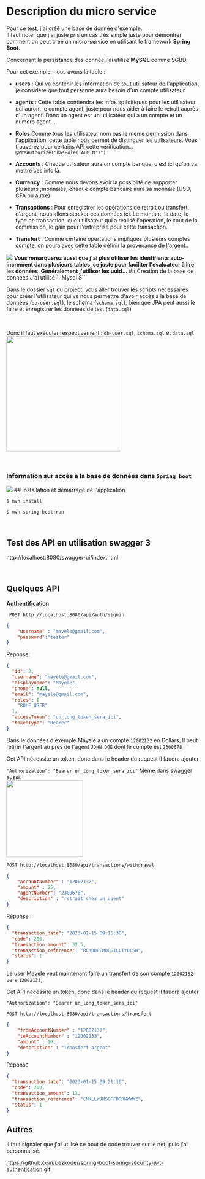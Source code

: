 
# Description du micro service
<p>
Pour ce test, j'ai créé une base de donnée d'exemple.<br/> Il faut noter que j'ai juste pris un cas très simple juste pour démontrer comment on peut créé un micro-service en utilisant le framework  <b>Spring Boot</b>.
</p>
<p>
Concernant la persistance des donnée j'ai utilisé <b>MySQL</b> comme SGBD.
</p>

<p>

Pour cet exemple, nous avons la table : 
- <b>users</b> : Qui va contenir les information de tout utilisateur de l'application, je considère que tout personne aura besoin d'un compte utilisateur.

- <b>agents</b> : Cette table contiendra les infos spécifiques pour les utilisateur qui auront le compte agent, juste pour nous aider à faire le retrait auprès d'un agent. Donc un agent est un utilisateur qui a un compte et un numero agent...

- <b>Roles</b> Comme tous les utilisateur nom pas le meme permission dans l'application, cette table nous permet de distinguer les utilisateurs. Vous trouverez pour certains API cette vérification...
```@PreAuthorize("hasRole('ADMIN')")```
- <b>Accounts</b> : Chaque utlisateur aura un compte banque, c'est ici qu'on va mettre ces info là.

- <b>Currency</b> : Comme nous devons avoir la possiblité de supporter plusieurs ;monnaies, chaque compte bancaire aura sa monnaie (USD, CFA ou autre) 

- <b>Transactions</b> : Pour enregistrer les opérations de retrait ou transfert d'argent, nous allons stocker ces données ici. Le montant, la date, le type de transaction, que utilisateur qui a realisé l'operation, le cout de la commission, le gain pour l'entreprise pour cette transaction.

- <b>Transfert</b> : Comme certaine opertations impliques plusieurs comptes compte, on poura avec cette table définir la provenance de l'argent..
</p>

<img src='./screens/schema.PNG'>
<b>
Vous remarquerez aussi que j'ai plus utiliser les identifiants auto-increment dans plusieurs tables, ce juste pour faciliter l'evaluateur à lire les données. Généralement j'utiliser les uuid... 

</b>
## Creation de la base de donnees
J'ai utilisé ```Mysql 8```


Dans le dossier ```sql``` du project, vous aller trouver les scripts nécessaires pour créer l'utilisateur qui va nous permettre d'avoir accès à  la base de données  (```db-user.sql```), le schema (```schema.sql```), bien que JPA peut aussi le faire et enregistrer les données de test (```data.sql```)

<br/>

Donc il faut exécuter respectivement : ```db-user.sql```, ```schema.sql``` et ```data.sql```
<br/>
<img src='./screens/sql.PNG' height='300'>

<br/>

### Information sur accès à la base de données dans ```Spring boot```
<img src='./screens/dbname.PNG'>
## Installation et démarrage de l'application

```$ mvn install```

```$ mvn spring-boot:run```

<br/>

## Test des API en utilisation swagger 3
http://localhost:8080/swagger-ui/index.html

<br/>

## Quelques API

<b> Authentification</b>

``` POST http://localhost:8080/api/auth/signin```

```json
{
    "username" : "mayele@gmail.com",
    "password":"tester"
}
```
Reponse:
```json
{
  "id": 2,
  "username": "mayele@gmail.com",
  "displayname": "Mayele",
  "phone": null,
  "email": "mayele@gmail.com",
  "roles": [
    "ROLE_USER"
  ],
  "accessToken": "un_long_token_sera_ici",
  "tokenType": "Bearer"
}

```
Dans le données d'exemple Mayele a un compte ```12002132``` en Dollars,
Il peut retirer l'argent au pres de l'agent ```JOHN DOE``` dont le compte est ```2300678```



Cet API nécessite un token, donc dans le header du request il faudra ajouter

```"Authorization": "Bearer un_long_token_sera_ici"```
Meme dans swagger aussi.
<br/>
<img src='./screens/swagger_token.PNG' height="200">
<br/>

```POST http://localhost:8080/api/transactions/withdrawal```

```json
{
    "accountNumber" : "12002132",
    "amount" : 25,
    "agentNumber": "2300678",
    "description" : "retrait chez un agent"
}
```
Réponse :

```json
{
  "transaction_date": "2023-01-15 09:16:30",
  "code": 200,
  "transaction_amount": 32.5,
  "transaction_reference": "RCKBDQFMDBSILLTYOCSW",
  "status": 1
}
```

Le user Mayele veut maintenant faire un transfert de son compte  ```12002132``` vers ```12002133```,

Cet API nécessite un token, donc dans le header du request il faudra ajouter

```"Authorization": "Bearer un_long_token_sera_ici"```

```POST http://localhost:8080/api/transactions/transfert```

```json
{
    "fromAccountNumber" : "12002132",
    "toAccountNumber" : "12002133",
    "amount" : 10,
    "description" : "Transfert argent"
}
```
Réponse
```json
{
  "transaction_date": "2023-01-15 09:21:16",
  "code": 200,
  "transaction_amount": 12,
  "transaction_reference": "CMKLLWJMSOFFDRRNWWWZ",
  "status": 1
}
```


## Autres
Il faut signaler que j'ai utilisé ce bout de code trouver sur le net, puis j'ai personnalisé.

https://github.com/bezkoder/spring-boot-spring-security-jwt-authentication.git 